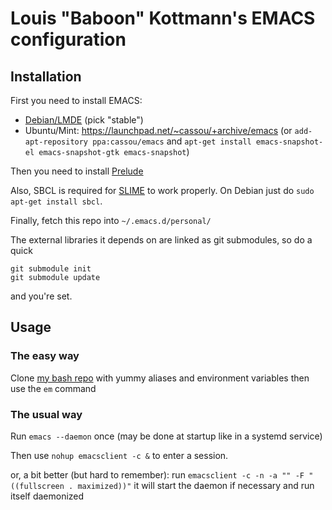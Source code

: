 # Louis "Baboon" Kottmann's EMACS configuration

## Installation

First you need to install EMACS:

* [Debian/LMDE](http://emacs.naquadah.org/) (pick "stable")
* Ubuntu/Mint: https://launchpad.net/~cassou/+archive/emacs (or `add-apt-repository ppa:cassou/emacs`
and `apt-get install emacs-snapshot-el emacs-snapshot-gtk emacs-snapshot`)

Then you need to install [Prelude](https://github.com/bbatsov/prelude)

Also, SBCL is required for [SLIME](http://www.cliki.net/SLIME%20Features) to work properly. On Debian just do `sudo apt-get install sbcl`.

Finally, fetch this repo into `~/.emacs.d/personal/`

The external libraries it depends on are linked as git submodules, so do a quick

    git submodule init
    git submodule update

and you're set.

## Usage

### The easy way

Clone [my bash repo](https://bitbucket.org/louis_kottmann/bash) with yummy aliases and environment variables then use the `em` command

### The usual way

Run `emacs --daemon` once (may be done at startup like in a systemd service)

Then use `nohup emacsclient -c &` to enter a session.

or, a bit better (but hard to remember):
run `emacsclient -c -n -a "" -F "((fullscreen . maximized))"`
it will start the daemon if necessary and run itself daemonized

